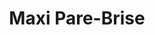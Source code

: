 ---
title: "Maxi Pare-Brise"
url: /saint-martin-de-crau/maxi-pare-brise/
shop: réparation de voitures
---